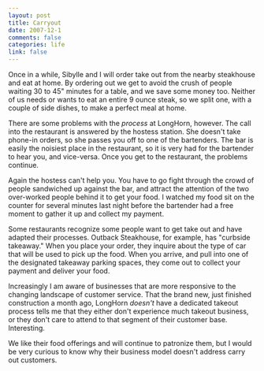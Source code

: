 ```yaml
--- 
layout: post
title: Carryout
date: 2007-12-1
comments: false
categories: life
link: false
---
```

Once in a while, Sibylle and I will order take out from the nearby steakhouse and eat at home.  By ordering out we get to avoid the crush of people waiting 30 to 45" minutes for a table, and we save some money too.  Neither of us needs or wants to eat an entire 9 ounce steak, so we split one, with a couple of side dishes, to make a perfect meal at home.

There are some problems with the <em>process</em> at LongHorn, however.  The call into the restaurant is answered by the hostess station.  She doesn't take phone-in orders, so she passes you off to one of the bartenders.  The bar is easily the noisiest place in the restaurant, so it is very had for the bartender to hear you, and vice-versa.  Once you get to the restaurant, the problems continue.

Again the hostess can't help you.  You have to go fight through the crowd of people sandwiched up against the bar, and attract the attention of the two over-worked people behind it to get your food.   I watched my food sit on the counter for several minutes last night before the bartender had a free moment to gather it up and collect my payment.

Some restaurants recognize some people want to get take out and have adapted their processes.  Outback Steakhouse, for example, has "curbside takeaway."  When you place your order, they inquire about the type of car that will be used to pick up the food.  When you arrive, and pull into one of the designated takeaway parking spaces, they come out to collect your payment and deliver your food.

Increasingly I am aware of businesses that are more responsive to the changing landscape of customer service.  That the brand new, just finished construction a month ago, LongHorn <em>doesn't</em> have a dedicated takeout process tells me that they either don't experience much takeout business, or they don't care to attend to that segment of their customer base.  Interesting.

We like their food offerings and will continue to patronize them, but I would be very curious to know why their business model doesn't address carry out customers.

